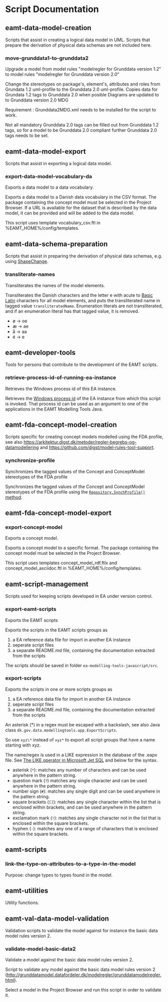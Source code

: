# Script Documentation

## eamt-data-model-creation

Scripts that assist in creating a logical data model in UML. Scripts that prepare the derivation of physical data schemas are not included here.

### move-grunddata1-to-grunddata2

Upgrade a model from model rules	"modelregler for Grunddata version 1.2" 
						  to model rules	"modelregler for Grunddata version 2.0"

Change the stereotypes on package's, element's, attributes and roles from Grundata 1.2 uml-profile to the Grunddata 2.0 uml-profile.
Copies data for Grundata 1.2 tags to Grunddata 2.0 when posible
Diagrams are updated to to Grunddata version 2.0 MDG

Requirement : Grunddata2MDG.xml needs to be installed for the script to work.

Not all mandatory Grunddata 2.0 tags can be filled out from Grunddata 1.2 tags, so for a model to be Grunddata 2.0 compliant further Grunddata 2.0 tags needs to be set.



## eamt-data-model-export

Scripts that assist in exporting a logical data model.

### export-data-model-vocabulary-da

Exports a data model to a data vocabulary.

Exports a data model to a Danish data vocabulary in the CSV format.
The package containing the concept model must be selected in the Project Browser.
If a URL is available for the dataset that is described by the data model, it can be provided and will be added to the data model.

This script uses template vocabulary_csv.ftl in %EAMT_HOME%/config/templates.



## eamt-data-schema-preparation

Scripts that assist in preparing the derivation of physical data schemas, e.g. using [ShapeChange](https://shapechange.net/).

### transliterate-names

Transliterates the names of the model elements.

Transliterates the Danish characters and the letter e with acute to 
[Basic Latin](https://unicode-table.com/en/blocks/basic-latin/) characters
for all model elements, and puts the transliterated name in tagged value
`transliteratedName`. Enumeration literals are not transliterated, and if
an enumeration literal has that tagged value, it is removed.

- ø → oe
- æ → ae
- å → aa
- é → e



## eamt-developer-tools

Tools for persons that contribute to the development of the EAMT scripts.

### retrieve-process-id-of-running-ea-instance

Retrieves the Windows process id of this EA instance.

Retrieves the [Windows process id](https://docs.microsoft.com/en-us/windows-hardware/drivers/debugger/finding-the-process-id) 
of the EA instance from which this script is invoked. That process id can be used as an argument to one of the applications
in the EAMT Modelling Tools Java.



## eamt-fda-concept-model-creation

Scripts specific for creating concept models modelled using the FDA profile, see also https://arkitektur.digst.dk/metoder/regler-begrebs-og-datamodellering and https://github.com/digst/model-rules-tool-support.


### synchronize-profile

Synchronizes the tagged values of the Concept and ConceptModel stereotypes of the FDA profile

Synchronizes the tagged values of the Concept and ConceptModel stereotypes of the FDA profile using the
[`Repository.SynchProfile()` method](https://www.sparxsystems.com/search/sphider/search.php?query=synchprofile&type=and&category=User+Guide+Latest&tab=5&search=1).



## eamt-fda-concept-model-export



### export-concept-model

Exports a concept model.

Exports a concept model to a specific format. The package containing the concept model must be selected in the Project Browser.

This script uses templates concept_model_rdf.ftlx and concept_model_asciidoc.ftl in %EAMT_HOME%/config/templates.



## eamt-script-management

Scripts used for keeping scripts developed in EA under version control.

### export-eamt-scripts

Exports the EAMT scripts

Exports the scripts in the EAMT scripts groups as

1. a EA reference data file for import in another EA instance 
2. seperate script files
3. a separate README.md file, containing the documentation extracted from the scripts

The scripts should be saved in folder `ea-modelling-tools-javascript/src`.



### export-scripts


Exports the scripts in one or more scripts groups as

1. a EA reference data file for import in another EA instance 
2. seperate script files
3. a separate README.md file, containing the documentation extracted from the scripts

An asterisk (*) in a regex must be escaped with a backslash, see also Java class
`dk.gov.data.modellingtools.app.ExportScripts`.

So use `xyz\*` instead of `xyz*` to export all script groups that have a name starting with xyz.

The name/regex is used in a LIKE expression in the database of the .eapx file.
See [The LIKE operator in Microsoft Jet SQL](https://docs.microsoft.com/en-us/previous-versions/office/developer/office2000/aa140015(v=office.10)#the-like-operator)
and below for the syntax.

 - asterisk (`*`): matches any number of characters and can be used anywhere in the pattern string.
 - question mark (`?`) matches any single character and can be used anywhere in the pattern string.
 - number sign (`#`): matches any single digit and can be used anywhere in the pattern string.
 - square brackets (`[]`): matches any single character within the list that is enclosed within brackets, and can be used anywhere in the pattern string.
 - exclamation mark (`!`): matches any single character not in the list that is enclosed within the square brackets.
 - hyphen (`-`): matches any one of a range of characters that is enclosed within the square brackets.



## eamt-scripts



### link-the-type-on-attributes-to-a-type-in-the-model


Purpose: change types to types found in the model.



## eamt-utilities

Utility functions.









## eamt-val-data-model-validation

Validation scripts to validate the model against for instance the basic data model rules version 2. 

### validate-model-basic-data2

Validate a model against the basic data model rules version 2.

Script to validate any model against the basic data model rules version 2 
(http://grunddatamodel.datafordeler.dk/modelregler/grunddatamodelregler.html).

Select a model in the Project Browser and run this script in order to validate it.




